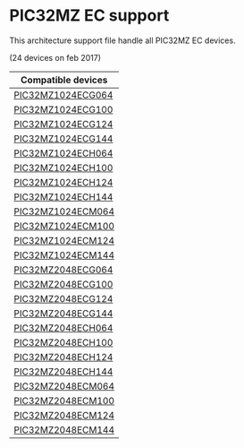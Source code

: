 # PIC32MZ EC support

This architecture support file handle all PIC32MZ EC devices.

(24 devices on feb 2017)

|Compatible devices|
|---------|
|[PIC32MZ1024ECG064](http://microchip.com/PIC32MZ1024ECG064)|
|[PIC32MZ1024ECG100](http://microchip.com/PIC32MZ1024ECG100)|
|[PIC32MZ1024ECG124](http://microchip.com/PIC32MZ1024ECG124)|
|[PIC32MZ1024ECG144](http://microchip.com/PIC32MZ1024ECG144)|
|[PIC32MZ1024ECH064](http://microchip.com/PIC32MZ1024ECH064)|
|[PIC32MZ1024ECH100](http://microchip.com/PIC32MZ1024ECH100)|
|[PIC32MZ1024ECH124](http://microchip.com/PIC32MZ1024ECH124)|
|[PIC32MZ1024ECH144](http://microchip.com/PIC32MZ1024ECH144)|
|[PIC32MZ1024ECM064](http://microchip.com/PIC32MZ1024ECM064)|
|[PIC32MZ1024ECM100](http://microchip.com/PIC32MZ1024ECM100)|
|[PIC32MZ1024ECM124](http://microchip.com/PIC32MZ1024ECM124)|
|[PIC32MZ1024ECM144](http://microchip.com/PIC32MZ1024ECM144)|
|[PIC32MZ2048ECG064](http://microchip.com/PIC32MZ2048ECG064)|
|[PIC32MZ2048ECG100](http://microchip.com/PIC32MZ2048ECG100)|
|[PIC32MZ2048ECG124](http://microchip.com/PIC32MZ2048ECG124)|
|[PIC32MZ2048ECG144](http://microchip.com/PIC32MZ2048ECG144)|
|[PIC32MZ2048ECH064](http://microchip.com/PIC32MZ2048ECH064)|
|[PIC32MZ2048ECH100](http://microchip.com/PIC32MZ2048ECH100)|
|[PIC32MZ2048ECH124](http://microchip.com/PIC32MZ2048ECH124)|
|[PIC32MZ2048ECH144](http://microchip.com/PIC32MZ2048ECH144)|
|[PIC32MZ2048ECM064](http://microchip.com/PIC32MZ2048ECM064)|
|[PIC32MZ2048ECM100](http://microchip.com/PIC32MZ2048ECM100)|
|[PIC32MZ2048ECM124](http://microchip.com/PIC32MZ2048ECM124)|
|[PIC32MZ2048ECM144](http://microchip.com/PIC32MZ2048ECM144)|
